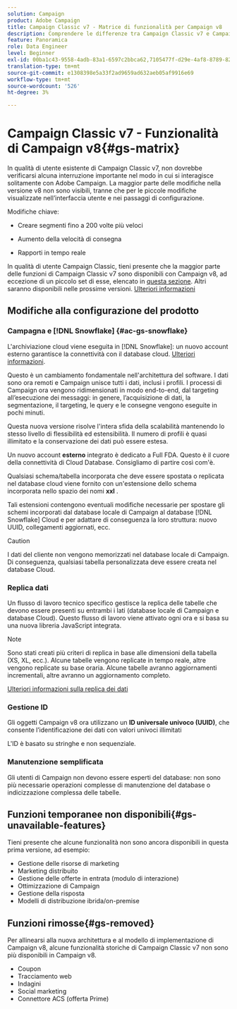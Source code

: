 ```yaml
---
solution: Campaign
product: Adobe Campaign
title: Campaign Classic v7 - Matrice di funzionalità per Campaign v8
description: Comprendere le differenze tra Campaign Classic v7 e Campaign v8
feature: Panoramica
role: Data Engineer
level: Beginner
exl-id: 00ba1c43-9558-4adb-83a1-6597c2bbca62,7105477f-d29e-4af8-8789-82b4459761b0
translation-type: tm+mt
source-git-commit: e1308398e5a33f2ad9659ad632aeb05af9916e69
workflow-type: tm+mt
source-wordcount: '526'
ht-degree: 3%

---
```


# Campaign Classic v7 - Funzionalità di Campaign v8{#gs-matrix}


In qualità di utente esistente di Campaign Classic v7, non dovrebbe verificarsi alcuna interruzione importante nel modo in cui si interagisce solitamente con Adobe Campaign. La maggior parte delle modifiche nella versione v8 non sono visibili, tranne che per le piccole modifiche visualizzate nell’interfaccia utente e nei passaggi di configurazione.

Modifiche chiave:

* Creare segmenti fino a 200 volte più veloci

* Aumento della velocità di consegna

* Rapporti in tempo reale

In qualità di utente Campaign Classic, tieni presente che la maggior parte delle funzioni di Campaign Classic v7 sono disponibili con Campaign v8, ad eccezione di un piccolo set di esse, elencato in [questa sezione](#gs-removed). Altri saranno disponibili nelle prossime versioni. [Ulteriori informazioni](#gs-unavailable-features)


## Modifiche alla configurazione del prodotto

### Campagna e [!DNL Snowflake] {#ac-gs-snowflake}

L&#39;archiviazione cloud viene eseguita in [!DNL Snowflake]: un nuovo account esterno garantisce la connettività con il database cloud. [Ulteriori informazioni](#ac-gs-snowflake).

Questo è un cambiamento fondamentale nell&#39;architettura del software. I dati sono ora remoti e Campaign unisce tutti i dati, inclusi i profili. I processi di Campaign ora vengono ridimensionati in modo end-to-end, dal targeting all’esecuzione dei messaggi: in genere, l’acquisizione di dati, la segmentazione, il targeting, le query e le consegne vengono eseguite in pochi minuti.

Questa nuova versione risolve l&#39;intera sfida della scalabilità mantenendo lo stesso livello di flessibilità ed estensibilità. Il numero di profili è quasi illimitato e la conservazione dei dati può essere estesa.

Un nuovo account **esterno** integrato è dedicato a Full FDA. Questo è il cuore della connettività di Cloud Database. Consigliamo di partire così com&#39;è.

Qualsiasi schema/tabella incorporata che deve essere spostata o replicata nel database cloud viene fornito con un&#39;estensione dello schema incorporata nello spazio dei nomi **xxl** .

Tali estensioni contengono eventuali modifiche necessarie per spostare gli schemi incorporati dal database locale di Campaign al database [!DNL Snowflake] Cloud e per adattare di conseguenza la loro struttura: nuovo UUID, collegamenti aggiornati, ecc.

>[!CAUTION]
>
> I dati del cliente non vengono memorizzati nel database locale di Campaign. Di conseguenza, qualsiasi tabella personalizzata deve essere creata nel database Cloud.


### Replica dati

Un flusso di lavoro tecnico specifico gestisce la replica delle tabelle che devono essere presenti su entrambi i lati (database locale di Campaign e database Cloud). Questo flusso di lavoro viene attivato ogni ora e si basa su una nuova libreria JavaScript integrata.

>[!NOTE]
>
> Sono stati creati più criteri di replica in base alle dimensioni della tabella (XS, XL, ecc.).
> Alcune tabelle vengono replicate in tempo reale, altre vengono replicate su base oraria. Alcune tabelle avranno aggiornamenti incrementali, altre avranno un aggiornamento completo.


[Ulteriori informazioni sulla replica dei dati](../config/replication.md)

### Gestione ID

Gli oggetti Campaign v8 ora utilizzano un **ID universale univoco (UUID)**, che consente l’identificazione dei dati con valori univoci illimitati

L&#39;ID è basato su stringhe e non sequenziale.

### Manutenzione semplificata

Gli utenti di Campaign non devono essere esperti del database: non sono più necessarie operazioni complesse di manutenzione del database o indicizzazione complessa delle tabelle.

## Funzioni temporanee non disponibili{#gs-unavailable-features}

Tieni presente che alcune funzionalità non sono ancora disponibili in questa prima versione, ad esempio:

* Gestione delle risorse di marketing
* Marketing distribuito
* Gestione delle offerte in entrata (modulo di interazione)
* Ottimizzazione di Campaign
* Gestione della risposta
* Modelli di distribuzione ibrida/on-premise

## Funzioni rimosse{#gs-removed}

Per allinearsi alla nuova architettura e al modello di implementazione di Campaign v8, alcune funzionalità storiche di Campaign Classic v7 non sono più disponibili in Campaign v8.

* Coupon
* Tracciamento web
* Indagini
* Social marketing
* Connettore ACS (offerta Prime)

